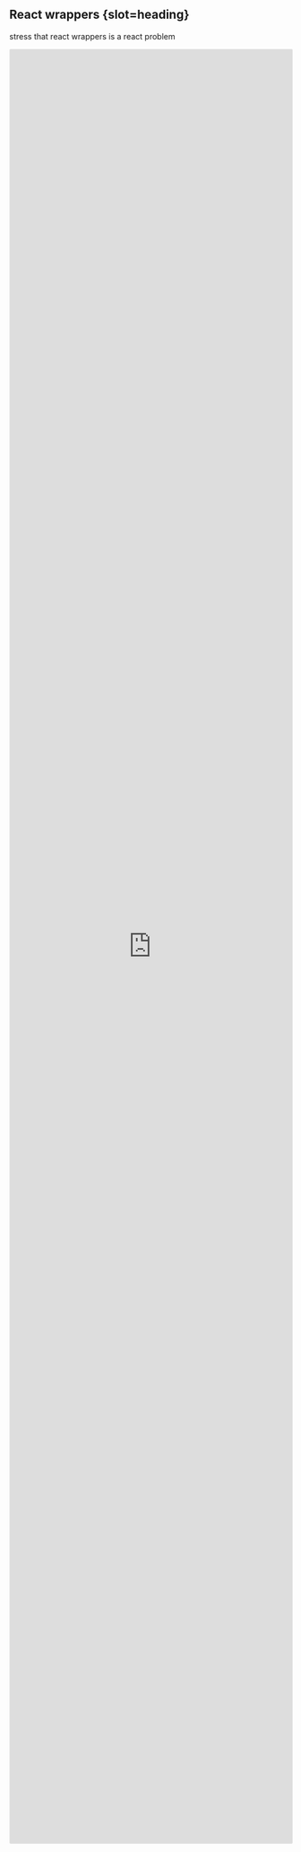 ## React wrappers {slot=heading}

<span slot=notes>stress that react wrappers is a react problem</span>

<iframe width="100%"
        src="https://codesandbox.io/p/sandbox/pfe-react-wrappers-3g6x6r?embed=1&file=src/App.tsx"
        allowfullscreen
        loading="lazy"
        style="
          border: 1px solid rgba(0, 0, 0, 0.1);
          border-radius:2px;
          height: 80vh;
        "></iframe>
